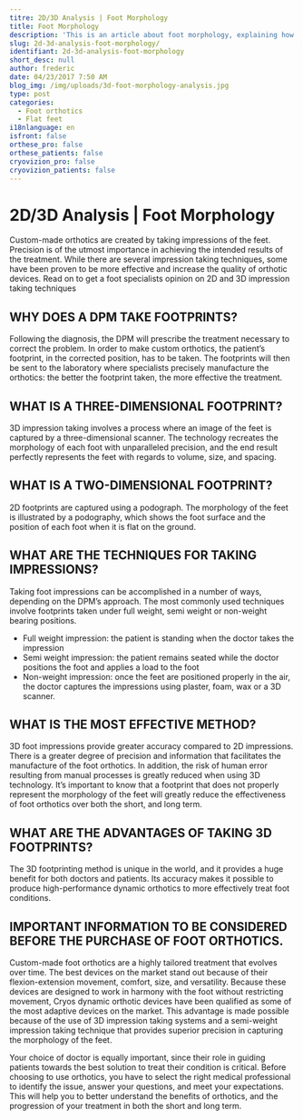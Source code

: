 ```yaml
---
titre: 2D/3D Analysis | Foot Morphology
title: Foot Morphology
description: 'This is an article about foot morphology, explaining how it works '
slug: 2d-3d-analysis-foot-morphology/
identifiant: 2d-3d-analysis-foot-morphology
short_desc: null
author: frederic
date: 04/23/2017 7:50 AM
blog_img: /img/uploads/3d-foot-morphology-analysis.jpg
type: post
categories:
  - Foot orthotics
  - Flat feet
i18nlanguage: en
isfront: false
orthese_pro: false
orthese_patients: false
cryovizion_pro: false
cryovizion_patients: false
---
```

# 2D/3D Analysis | Foot Morphology

Custom-made orthotics are created by taking impressions of the feet. Precision is of the utmost importance in achieving the intended results of the treatment. While there are several impression taking techniques, some have been proven to be more effective and increase the quality of orthotic devices. Read on to get a foot specialists opinion on 2D and 3D impression taking techniques

## **WHY DOES A DPM TAKE FOOTPRINTS?**

Following the diagnosis, the DPM will prescribe the treatment necessary to correct the problem. In order to make custom orthotics, the patient’s footprint, in the corrected position, has to be taken. The footprints will then be sent to the laboratory where specialists precisely manufacture the orthotics: the better the footprint taken, the more effective the treatment.  

## **WHAT IS A THREE-DIMENSIONAL FOOTPRINT**?  

3D impression taking involves a process where an image of the feet is captured by a three-dimensional scanner. The technology recreates the morphology of each foot with unparalleled precision, and the end result perfectly represents the feet with regards to volume, size, and spacing.  

## **WHAT IS A TWO-DIMENSIONAL FOOTPRINT**?  

2D footprints are captured using a podograph. The morphology of the feet is illustrated by a podography, which shows the foot surface and the position of each foot when it is flat on the ground.

## WHAT ARE THE TECHNIQUES FOR TAKING IMPRESSIONS?

Taking foot impressions can be accomplished in a number of ways, depending on the DPM’s approach. The most commonly used techniques involve footprints taken under full weight, semi weight or non-weight bearing positions.  
  
* Full weight impression: the patient is standing when the doctor takes the impression
* Semi weight impression: the patient remains seated while the doctor positions the foot and applies a load to the foot
* Non-weight impression: once the feet are positioned properly in the air, the doctor captures the impressions using plaster, foam, wax or a 3D scanner.  

## **WHAT IS THE MOST EFFECTIVE METHOD?**


3D foot impressions provide greater accuracy compared to 2D impressions. There is a greater degree of precision and information that facilitates the manufacture of the foot orthotics. In addition, the risk of human error resulting from manual processes is greatly reduced when using 3D technology. It’s important to know that a footprint that does not properly represent the morphology of the feet will greatly reduce the effectiveness of foot orthotics over both the short, and long term.

## **WHAT ARE THE ADVANTAGES OF TAKING 3D FOOTPRINTS?**

The 3D footprinting method is unique in the world, and it provides a huge benefit for both doctors and patients. Its accuracy makes it possible to produce high-performance dynamic orthotics to more effectively treat foot conditions.

## **IMPORTANT INFORMATION TO BE CONSIDERED BEFORE THE PURCHASE OF FOOT ORTHOTICS.**

Custom-made foot orthotics are a highly tailored treatment that evolves over time. The best devices on the market stand out because of their flexion-extension movement, comfort, size, and versatility. Because these devices are designed to work in harmony with the foot without restricting movement, Cryos dynamic orthotic devices have been qualified as some of the most adaptive devices on the market. This advantage is made possible because of the use of 3D impression taking systems and a semi-weight impression taking technique that provides superior precision in capturing the morphology of the feet.
 
Your choice of doctor is equally important, since their role in guiding patients towards the best solution to treat their condition is critical. Before choosing to use orthotics, you have to select the right medical professional to identify the issue, answer your questions, and meet your expectations. This will help you to better understand the benefits of orthotics, and the progression of your treatment in both the short and long term.
  




  





